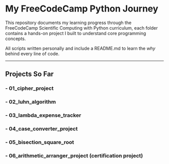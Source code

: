 # My FreeCodeCamp Python Journey

This repository documents my learning progress through the FreeCodeCamp Scientific Computing with Python curriculum, each folder contains a hands-on project I built to understand core programming concepts.  

All scripts written personally and include a README.md to learn the *why* behind every line of code.  

---

## Projects So Far
### - 01_cipher_project  
### - 02_luhn_algorithm
### - 03_lambda_expense_tracker
### - 04_case_converter_project  
### - 05_bisection_square_root
### - 06_arithmetic_arranger_project **(certification project)**
